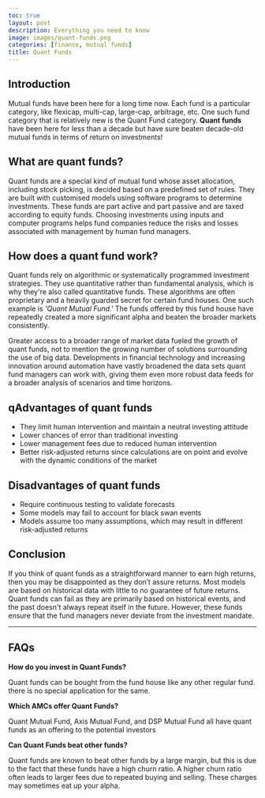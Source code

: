 ```yaml
---
toc: true
layout: post
description: Everything you need to know
image: images/quant-funds.png
categories: [finance, mutual funds]
title: Quant Funds
---
```


## Introduction

Mutual funds have been here for a long time now. Each fund is a particular category, like flexicap, multi-cap, large-cap, arbitrage, etc. One such fund category that is relatively new is the Quant Fund category. __Quant funds__ have been here for less than a decade but have sure beaten decade-old mutual funds in terms of return on investments!

## What are quant funds?

Quant funds are a special kind of mutual fund whose asset allocation, including stock picking, is decided based on a predefined set of rules. They are built with customised models using software programs to determine investments. These funds are part active and part passive and are taxed according to equity funds. Choosing investments using inputs and computer programs helps fund companies reduce the risks and losses associated with management by human fund managers.

## How does a quant fund work?

Quant funds rely on algorithmic or systematically programmed investment strategies. They use quantitative rather than fundamental analysis, which is why they're also called quantitative funds. These algorithms are often proprietary and a heavily guarded secret for certain fund houses. One such example is *'Quant Mutual Fund.'* The funds offered by this fund house have repeatedly created a more significant alpha and beaten the broader markets consistently.

Greater access to a broader range of market data fueled the growth of quant funds, not to mention the growing number of solutions surrounding the use of big data. Developments in financial technology and increasing innovation around automation have vastly broadened the data sets quant fund managers can work with, giving them even more robust data feeds for a broader analysis of scenarios and time horizons.

## qAdvantages of quant funds

- They limit human intervention and maintain a neutral investing attitude
- Lower chances of error than traditional investing
- Lower management fees due to reduced human intervention
- Better risk-adjusted returns since calculations are on point and evolve with the dynamic conditions of the market

## Disadvantages of quant funds

- Require continuous testing to validate forecasts
- Some models may fail to account for black swan events
- Models assume too many assumptions, which may result in different risk-adjusted returns

## Conclusion

If you think of quant funds as a straightforward manner to earn high returns, then you may be disappointed as they don’t assure returns. Most models are based on historical data with little to no guarantee of future returns. Quant funds can fail as they are primarily based on historical events, and the past doesn't always repeat itself in the future. However, these funds ensure that the fund managers never deviate from the investment mandate.

---

## FAQs

**How do you invest in Quant Funds?**

Quant funds can be bought from the fund house like any other regular fund. there is no special application for the same.

**Which AMCs offer Quant Funds?**

Quant Mutual Fund, Axis Mutual Fund, and DSP Mutual Fund all have quant funds as an offering to the potential investors

**Can Quant Funds beat other funds?**

Quant funds are known to beat other funds by a large margin, but this is due to the fact that these funds have a high churn ratio. A higher churn ratio often leads to larger fees due to repeated buying and selling. These charges may sometimes eat up your alpha.
